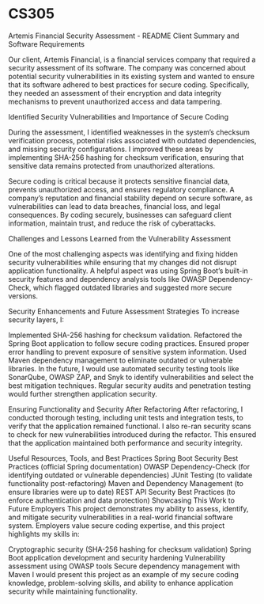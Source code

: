 # CS305
Artemis Financial Security Assessment - README
Client Summary and Software Requirements

Our client, Artemis Financial, is a financial services company that required a security assessment of its software. The company was concerned about potential security vulnerabilities in its existing system and wanted to ensure that its software adhered to best practices for secure coding. Specifically, they needed an assessment of their encryption and data integrity mechanisms to prevent unauthorized access and data tampering.

Identified Security Vulnerabilities and Importance of Secure Coding

During the assessment, I identified weaknesses in the system’s checksum verification process, potential risks associated with outdated dependencies, and missing security configurations. I improved these areas by implementing SHA-256 hashing for checksum verification, ensuring that sensitive data remains protected from unauthorized alterations.

Secure coding is critical because it protects sensitive financial data, prevents unauthorized access, and ensures regulatory compliance. A company’s reputation and financial stability depend on secure software, as vulnerabilities can lead to data breaches, financial loss, and legal consequences. By coding securely, businesses can safeguard client information, maintain trust, and reduce the risk of cyberattacks.

Challenges and Lessons Learned from the Vulnerability Assessment

One of the most challenging aspects was identifying and fixing hidden security vulnerabilities while ensuring that my changes did not disrupt application functionality. A helpful aspect was using Spring Boot’s built-in security features and dependency analysis tools like OWASP Dependency-Check, which flagged outdated libraries and suggested more secure versions.

Security Enhancements and Future Assessment Strategies
To increase security layers, I:

Implemented SHA-256 hashing for checksum validation.
Refactored the Spring Boot application to follow secure coding practices.
Ensured proper error handling to prevent exposure of sensitive system information.
Used Maven dependency management to eliminate outdated or vulnerable libraries.
In the future, I would use automated security testing tools like SonarQube, OWASP ZAP, and Snyk to identify vulnerabilities and select the best mitigation techniques. Regular security audits and penetration testing would further strengthen application security.

Ensuring Functionality and Security After Refactoring
After refactoring, I conducted thorough testing, including unit tests and integration tests, to verify that the application remained functional. I also re-ran security scans to check for new vulnerabilities introduced during the refactor. This ensured that the application maintained both performance and security integrity.

Useful Resources, Tools, and Best Practices
Spring Boot Security Best Practices (official Spring documentation)
OWASP Dependency-Check (for identifying outdated or vulnerable dependencies)
JUnit Testing (to validate functionality post-refactoring)
Maven and Dependency Management (to ensure libraries were up to date)
REST API Security Best Practices (to enforce authentication and data protection)
Showcasing This Work to Future Employers
This project demonstrates my ability to assess, identify, and mitigate security vulnerabilities in a real-world financial software system. Employers value secure coding expertise, and this project highlights my skills in:

Cryptographic security (SHA-256 hashing for checksum validation)
Spring Boot application development and security hardening
Vulnerability assessment using OWASP tools
Secure dependency management with Maven
I would present this project as an example of my secure coding knowledge, problem-solving skills, and ability to enhance application security while maintaining functionality.
